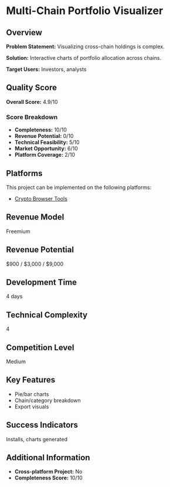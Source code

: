 # Multi-Chain Portfolio Visualizer

## Overview
**Problem Statement:** Visualizing cross-chain holdings is complex.

**Solution:** Interactive charts of portfolio allocation across chains.

**Target Users:** Investors, analysts

## Quality Score
**Overall Score:** 4.9/10

### Score Breakdown
- **Completeness:** 10/10
- **Revenue Potential:** 0/10
- **Technical Feasibility:** 5/10
- **Market Opportunity:** 6/10
- **Platform Coverage:** 2/10

## Platforms
This project can be implemented on the following platforms:
- [Crypto Browser Tools](./platforms/crypto-browser-tools/)

## Revenue Model
Freemium

## Revenue Potential
$900 / $3,000 / $9,000

## Development Time
4 days

## Technical Complexity
4

## Competition Level
Medium

## Key Features
- Pie/bar charts
- Chain/category breakdown
- Export visuals

## Success Indicators
Installs, charts generated

## Additional Information
- **Cross-platform Project:** No
- **Completeness Score:** 10/10
